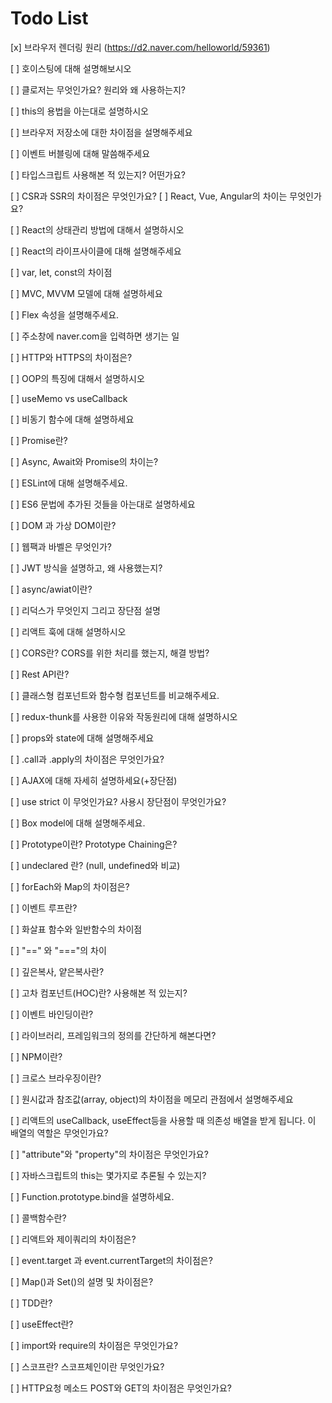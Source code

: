 # Todo List

[x] 브라우저 렌더링 원리 (https://d2.naver.com/helloworld/59361)

[ ] 호이스팅에 대해 설명해보시오

[ ] 클로저는 무엇인가요? 원리와 왜 사용하는지?

[ ] this의 용법을 아는대로 설명하시오

[ ] 브라우저 저장소에 대한 차이점을 설명해주세요

[ ] 이벤트 버블링에 대해 말씀해주세요

[ ] 타입스크립트 사용해본 적 있는지? 어떤가요?

[ ] CSR과 SSR의 차이점은 무엇인가요?
[ ] React, Vue, Angular의 차이는 무엇인가요?

[ ] React의 상태관리 방법에 대해서 설명하시오

[ ] React의 라이프사이클에 대해 설명해주세요

[ ] var, let, const의 차이점

[ ] MVC, MVVM 모델에 대해 설명하세요

[ ] Flex 속성을 설명해주세요.

[ ] 주소창에 naver.com을 입력하면 생기는 일

[ ] HTTP와 HTTPS의 차이점은?

[ ] OOP의 특징에 대해서 설명하시오

[ ] useMemo vs useCallback

[ ] 비동기 함수에 대해 설명하세요

[ ] Promise란?

[ ] Async, Await와 Promise의 차이는?

[ ] ESLint에 대해 설명해주세요.

[ ] ES6 문법에 추가된 것들을 아는대로 설명하세요

[ ] DOM 과 가상 DOM이란?

[ ] 웹팩과 바벨은 무엇인가?

[ ] JWT 방식을 설명하고, 왜 사용했는지?

[ ] async/awiat이란?

[ ] 리덕스가 무엇인지 그리고 장단점 설명

[ ] 리액트 훅에 대해 설명하시오

[ ] CORS란? CORS를 위한 처리를 했는지, 해결 방법?

[ ] Rest API란?

[ ] 클래스형 컴포넌트와 함수형 컴포넌트를 비교해주세요.

[ ] redux-thunk를 사용한 이유와 작동원리에 대해 설명하시오

[ ] props와 state에 대해 설명해주세요

[ ] .call과 .apply의 차이점은 무엇인가요?

[ ] AJAX에 대해 자세히 설명하세요(+장단점)

[ ] use strict 이 무엇인가요? 사용시 장단점이 무엇인가요?

[ ] Box model에 대해 설명해주세요.

[ ] Prototype이란? Prototype Chaining은?

[ ] undeclared 란? (null, undefined와 비교)

[ ] forEach와 Map의 차이점은?

[ ] 이벤트 루프란?

[ ] 화살표 함수와 일반함수의 차이점

[ ] "==" 와 "==="의 차이

[ ] 깊은복사, 얕은복사란?

[ ] 고차 컴포넌트(HOC)란? 사용해본 적 있는지?

[ ] 이벤트 바인딩이란?

[ ] 라이브러리, 프레임워크의 정의를 간단하게 해본다면?

[ ] NPM이란?

[ ] 크로스 브라우징이란?

[ ] 원시값과 참조값(array, object)의 차이점을 메모리 관점에서 설명해주세요

[ ] 리액트의 useCallback, useEffect등을 사용할 때 의존성 배열을 받게 됩니다. 이 배열의 역할은 무엇인가요?

[ ] "attribute"와 "property"의 차이점은 무엇인가요?

[ ] 자바스크립트의 this는 몇가지로 추론될 수 있는지?

[ ] Function.prototype.bind을 설명하세요.

[ ] 콜백함수란?

[ ] 리액트와 제이쿼리의 차이점은?

[ ] event.target 과 event.currentTarget의 차이점은?

[ ] Map()과 Set()의 설명 및 차이점은?

[ ] TDD란?

[ ] useEffect란?

[ ] import와 require의 차이점은 무엇인가요?

[ ] 스코프란? 스코프체인이란 무엇인가요?

[ ] HTTP요청 메소드 POST와 GET의 차이점은 무엇인가요?


